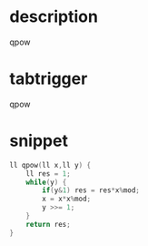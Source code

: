 # description
qpow
# tabtrigger
qpow
# snippet
```cpp
ll qpow(ll x,ll y) {
    ll res = 1;
    while(y) {
        if(y&1) res = res*x%mod;
        x = x*x%mod;
        y >>= 1;
    }
    return res;
}
```